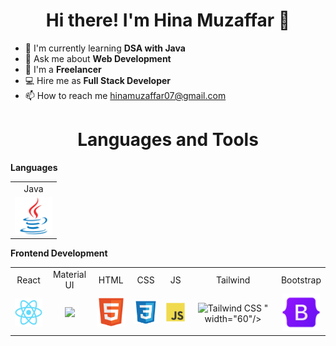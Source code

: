  <p align="center">
  <h1 align="center">Hi there! I'm Hina Muzaffar 👋</h1>
</p>

- 🔭 I'm currently learning <b>DSA with Java</b>
- 💬 Ask me about <b>Web Development</b>
- 💼 I'm a <b>Freelancer</b>
- 💻 Hire me as <b>Full Stack Developer</b>
- 📫 How to reach me hinamuzaffar07@gmail.com

 <p align="center">
  <h1 align="center">Languages and Tools</h1>
</p>

<b> Languages </b>
<table> <tr> <td align="center">Java</td>  </tr> <tr> <td align="center"><img src="https://raw.githubusercontent.com/devicons/devicon/master/icons/java/java-original.svg" width="60"/></td>  </tr> </table>

<b> Frontend Development </b>
<table> <tr> <td align="center">React</td> <td align="center">Material UI</td> <td align="center">HTML</td> <td align="center">CSS</td> <td align="center">JS</td> <td align="center">Tailwind</td> <td align="center">Bootstrap</td> </tr> <tr> <td align="center"><img src="https://raw.githubusercontent.com/devicons/devicon/master/icons/react/react-original.svg" width="60"/></td> <td align="center"><img src="https://mui.com/static/logo.png" width="60"/></td> <td align="center"><img src="https://raw.githubusercontent.com/devicons/devicon/master/icons/html5/html5-original.svg" width="60"/></td> <td align="center"><img src="https://raw.githubusercontent.com/devicons/devicon/master/icons/css3/css3-original.svg" width="60"/></td> 
 <td align="center"><img src="https://raw.githubusercontent.com/devicons/devicon/master/icons/javascript/javascript-original.svg" width="60"/></td>
 <td align="center"><img src="<img src="https://cdn.jsdelivr.net/gh/devicons/devicon@latest/icons/tailwindcss/tailwindcss-original.svg" width="60" alt="Tailwind CSS"/>
" width="60"/></td> <td align="center"><img src="https://raw.githubusercontent.com/devicons/devicon/master/icons/bootstrap/bootstrap-original.svg" width="60"/></td> </tr> </table>
